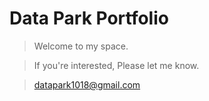 # Data Park Portfolio

> Welcome to my space.
 
> If you're interested, Please let me know.

> datapark1018@gmail.com
